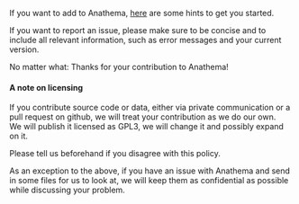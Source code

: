 If you want to add to Anathema, [here](https://github.com/anathema/anathema/wiki/Contributors'-Quickstart) are some hints to get you started.

If you want to report an issue, please make sure to be concise and to include all relevant information, such as error messages and your current version.

No matter what: Thanks for your contribution to Anathema!


#### A note on licensing
If you contribute source code or data, either via private communication or a pull request on github, we will treat your contribution as we do our own.  
We will publish it licensed as GPL3, we will change it and possibly expand on it.  

Please tell us beforehand if you disagree with this policy.

As an exception to the above, if you have an issue with Anathema and send in some files for us to look at, we will keep them as confidential as possible while discussing your problem.